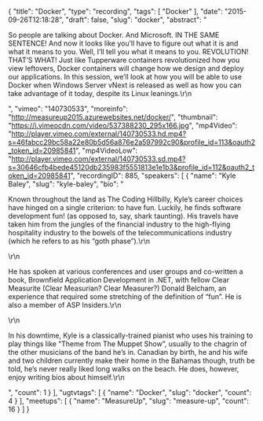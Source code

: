 {
  "title": "Docker",
  "type": "recording",
  "tags": [
    "Docker"
  ],
  "date": "2015-09-26T12:18:28",
  "draft": false,
  "slug": "docker",
  "abstract": "<p>So people are talking about Docker. And Microsoft. IN THE SAME SENTENCE! And now it looks like you’ll have to figure out what it is and what it means to you. Well, I’ll tell you what it means to you. REVOLUTION! THAT’S WHAT! Just like Tupperware containers revolutionized how you view leftovers, Docker containers will change how we design and deploy our applications. In this session, we’ll look at how you will be able to use Docker when Windows Server vNext is released as well as how you can take advantage of it today, despite its Linux leanings.\r\n</p>",
  "vimeo": "140730533",
  "moreinfo": "http://measureup2015.azurewebsites.net/docker/",
  "thumbnail": "https://i.vimeocdn.com/video/537388230_295x166.jpg",
  "mp4Video": "http://player.vimeo.com/external/140730533.hd.mp4?s=46fabcc29bc58a22e80b5d56a876e2a597992c90&profile_id=113&oauth2_token_id=20985841",
  "mp4VideoLow": "http://player.vimeo.com/external/140730533.sd.mp4?s=30646cfb4bede45120db235983f5551813e1e1b3&profile_id=112&oauth2_token_id=20985841",
  "recordingID": 885,
  "speakers": [
    {
      "name": "Kyle Baley",
      "slug": "kyle-baley",
      "bio": "<p>Known throughout the land as The Coding Hillbilly, Kyle’s career choices have hinged on a single criterion: to have fun. Luckily, he finds software development fun! (as opposed to, say, shark taunting). His travels have taken him from the jungles of the financial industry to the high-flying hospitality industry to the bowels of the telecommunications industry (which he refers to as his “goth phase”).\r\n</p>\r\n<p>He has spoken at various conferences and user groups and co-written a book, Brownfield Application Development in .NET, with fellow Clear Measurite (Clear Measurian? Clear Measurer?) Donald Belcham, an experience that required some stretching of the definition of “fun”. He is also a member of ASP Insiders.\r\n</p>\r\n<p>In his downtime, Kyle is a classically-trained pianist who uses his training to play things like “Theme from The Muppet Show”, usually to the chagrin of the other musicians of the band he’s in. Canadian by birth, he and his wife and two children currently make their home in the Bahamas though, truth be told, he’s never really liked long walks on the beach. He does, however, enjoy writing bios about himself.\r\n</p>",
      "count": 1
    }
  ],
  "ugtvtags": [
    {
      "name": "Docker",
      "slug": "docker",
      "count": 4
    }
  ],
  "meetups": [
    {
      "name": "MeasureUp",
      "slug": "measure-up",
      "count": 16
    }
  ]
}